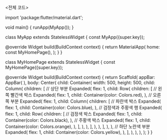 <전체 코드>

import 'package:flutter/material.dart';

void main() {
  runApp(MyApp());
}

class MyApp extends StatelessWidget {
  const MyApp({super.key});

  @override
  Widget build(BuildContext context) {
    return MaterialApp(
      home: const MyHomePage(),
    );
  }
}

class MyHomePage extends StatelessWidget {
  const MyHomePage({super.key});

  @override
  Widget build(BuildContext context) {
    return Scaffold(
      appBar: AppBar(
      ),
      body: Center(
        child: Container(
          width: 500,
          height: 500,
          child: Column(
            children: [
              // 상단 부분
              Expanded(
                flex: 1,
                child: Row(
                  children: [
                    // 왼쪽 빨간색 박스
                    Expanded(
                      flex: 1,
                      child: Container(color: Colors.red),
                    ),
                    // 오른쪽 부분
                    Expanded(
                      flex: 1,
                      child: Column(
                        children: [
                          // 파란색 박스
                          Expanded(
                            flex: 1,
                            child: Container(color: Colors.blue),
                          ),
                          // 검정색과 주황색 행
                          Expanded(
                            flex: 1,
                            child: Row(
                              children: [
                                // 검정색 박스
                                Expanded(
                                  flex: 1,
                                  child: Container(color: Colors.black),
                                ),
                                // 주황색 박스
                                Expanded(
                                  flex: 1,
                                  child: Container(color: Colors.orange),
                                ),
                              ],
                            ),
                          ),
                        ],
                      ),
                    ),
                  ],
                ),
              ),
              // 하단 노란색 부분
              Expanded(
                flex: 1,
                child: Container(color: Colors.yellow),
              ),
            ],
          ),
        ),
      ),
    );
  }
}
